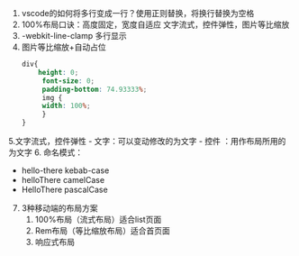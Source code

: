 1. vscode的如何将多行变成一行？使用正则替换，将换行替换为空格
2. 100%布局口诀：高度固定，宽度自适应 文字流式，控件弹性，图片等比缩放
3. -webkit-line-clamp 多行显示
4. 图片等比缩放+自动占位
   ```scss
   div{
       height: 0;
        font-size: 0;
        padding-bottom: 74.93333%;
        img {
        width: 100%;
        }
   }
   ```
5.文字流式，控件弹性
    - 文字：可以变动修改的为文字
    - 控件 ：用作布局所用的为文字
6. 命名模式：
   - hello-there kebab-case
   - helloThere camelCase
   - HelloThere pascalCase
7. 3种移动端的布局方案
   1. 100%布局（流式布局）适合list页面
   2. Rem布局（等比缩放布局）适合首页面
   3. 响应式布局

